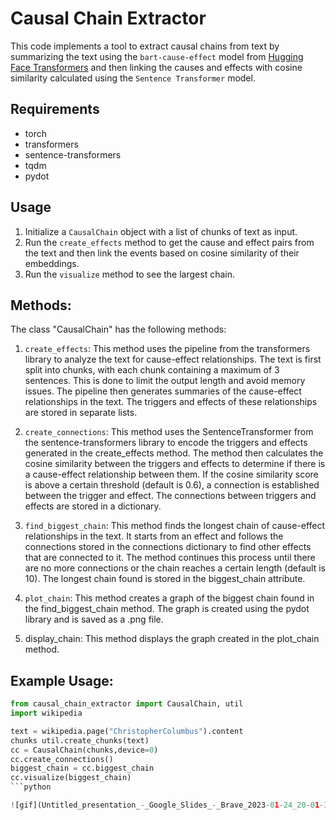 # Causal Chain Extractor
This code implements a tool to extract causal chains from text by summarizing the text using the `bart-cause-effect` model from [Hugging Face Transformers](https://huggingface.co/taskload/bart-cause-effect) and then linking the causes and effects with cosine similarity calculated using the `Sentence Transformer` model.

## Requirements
- torch
- transformers
- sentence-transformers
- tqdm
- pydot

## Usage
1. Initialize a `CausalChain` object with a list of chunks of text as input.
2. Run the `create_effects` method to get the cause and effect pairs from the text and then link the events based on cosine similarity of their embeddings.
3. Run the `visualize` method to see the largest chain.

## Methods:

The class "CausalChain" has the following methods:

1. `create_effects`: This method uses the pipeline from the transformers library to analyze the text for cause-effect relationships. The text is first split into chunks, with each chunk containing a maximum of 3 sentences. This is done to limit the output length and avoid memory issues. The pipeline then generates summaries of the cause-effect relationships in the text. The triggers and effects of these relationships are stored in separate lists.

2. `create_connections`: This method uses the SentenceTransformer from the sentence-transformers library to encode the triggers and effects generated in the create_effects method. The method then calculates the cosine similarity between the triggers and effects to determine if there is a cause-effect relationship between them. If the cosine similarity score is above a certain threshold (default is 0.6), a connection is established between the trigger and effect. The connections between triggers and effects are stored in a dictionary.

3. `find_biggest_chain`: This method finds the longest chain of cause-effect relationships in the text. It starts from an effect and follows the connections stored in the connections dictionary to find other effects that are connected to it. The method continues this process until there are no more connections or the chain reaches a certain length (default is 10). The longest chain found is stored in the biggest_chain attribute.

4. `plot_chain`: This method creates a graph of the biggest chain found in the find_biggest_chain method. The graph is created using the pydot library and is saved as a .png file.

5. display_chain: This method displays the graph created in the plot_chain method.

## Example Usage:

```python
from causal_chain_extractor import CausalChain, util
import wikipedia 

text = wikipedia.page("ChristopherColumbus").content
chunks util.create_chunks(text)
cc = CausalChain(chunks,device=0)
cc.create_connections()
biggest_chain = cc.biggest_chain
cc.visualize(biggest_chain)
```python

![gif](Untitled_presentation_-_Google_Slides_-_Brave_2023-01-24_20-01-37_AdobeExpress.gif)


